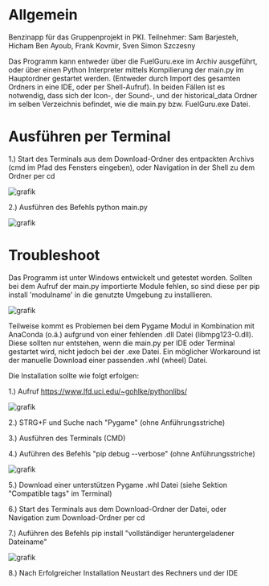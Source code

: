 # Allgemein

Benzinapp für das Gruppenprojekt in PKI. 
Teilnehmer: Sam Barjesteh, Hicham Ben Ayoub, Frank Kovmir, Sven Simon Szczesny

Das Programm kann entweder über die FuelGuru.exe im Archiv ausgeführt, oder über einen Python Interpreter
mittels Kompilierung der main.py im Hauptordner gestartet werden. (Entweder durch Import des gesamten Ordners in eine IDE, oder per Shell-Aufruf).
In beiden Fällen ist es notwendig, dass sich der Icon-, der Sound-, und der historical_data Ordner im selben Verzeichnis befindet, wie die main.py bzw. FuelGuru.exe Datei.

# Ausführen per Terminal

  1.) Start des Terminals aus dem Download-Ordner des entpackten Archivs (cmd im Pfad des Fensters eingeben), oder Navigation in der Shell zu dem Ordner per cd
  
![grafik](https://user-images.githubusercontent.com/114833933/210898763-18ee6d49-f694-4f78-bd5a-357f041bf93b.png)


2.) Ausführen des Befehls python main.py

![grafik](https://user-images.githubusercontent.com/114833933/210898866-850e875c-3b5a-4988-a616-73f1e6f24414.png)


# Troubleshoot

Das Programm ist unter Windows entwickelt und getestet worden.
Sollten bei dem Aufruf der main.py importierte Module fehlen, so sind diese per pip install 'modulname' in die genutzte Umgebung zu installieren.

![grafik](https://user-images.githubusercontent.com/114833933/210899951-b74d4360-1dee-463e-b6f9-506df495473d.png)

Teilweise kommt es Problemen bei dem Pygame Modul in Kombination mit AnaConda (o.ä.) aufgrund von einer fehlenden .dll Datei (libmpg123-0.dll). Diese sollten nur entstehen, wenn die main.py per IDE oder Terminal gestartet wird, nicht jedoch bei der .exe Datei.
Ein möglicher Workaround ist der manuelle Download einer passenden .whl (wheel) Datei. 

Die Installation sollte wie folgt erfolgen:

  1.) Aufruf https://www.lfd.uci.edu/~gohlke/pythonlibs/

![grafik](https://user-images.githubusercontent.com/114833933/210898649-ac85cb73-1968-44ff-8a67-8ff14a8b07f3.png)

2.) STRG+F und Suche nach "Pygame" (ohne Anführungsstriche)

3.) Ausführen des Terminals (CMD)

4.) Auführen des Befehls "pip debug --verbose" (ohne Anführungsstriche)

![grafik](https://user-images.githubusercontent.com/114833933/210898493-277714d3-47cf-4404-99a6-54396ed6492a.png)

5.) Download einer unterstützen Pygame .whl Datei (siehe Sektion "Compatible tags" im Terminal)

6.) Start des Terminals aus dem Download-Ordner der Datei, oder Navigation zum Download-Ordner per cd

7.) Auführen des Befehls pip install "vollständiger heruntergeladener Dateiname"

![grafik](https://user-images.githubusercontent.com/114833933/210898983-b4b586c3-f87f-4f18-8854-58289eaa00e6.png)

8.) Nach Erfolgreicher Installation Neustart des Rechners und der IDE

